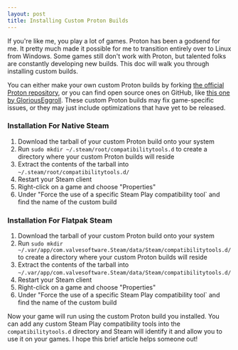 ```yaml
---
layout: post
title: Installing Custom Proton Builds
---
```



If you're like me, you play a lot of games. Proton has been a godsend for me. It pretty much made it possible for me to transition entirely over to Linux from Windows. Some games still don't work with Proton, but talented folks are constantly developing new builds. This doc will walk you through installing custom builds.

You can either make your own custom Proton builds by forking [the official Proton repository](https://github.com/ValveSoftware/Proton), or you can find open source ones on GitHub, like [this one by GloriousEggroll](https://github.com/GloriousEggroll/proton-ge-custom). These custom Proton builds may fix game-specific issues, or they may just include optimizations that have yet to be released. 

### Installation For Native Steam

1. Download the tarball of your custom Proton build onto your system
2. Run `sudo mkdir ~/.steam/root/compatibilitytools.d` to create a directory where your custom Proton builds will reside
3. Extract the contents of the tarball into `~/.steam/root/compatibilitytools.d/` 
4. Restart your Steam client
5. Right-click on a game and choose "Properties"
6. Under "Force the use of a specific Steam Play compatibility tool` and find the name of the custom build


### Installation For Flatpak Steam

1. Download the tarball of your custom Proton build onto your system
2. Run `sudo mkdir ~/.var/app/com.valvesoftware.Steam/data/Steam/compatibilitytools.d/` to create a directory where your custom Proton builds will reside
3. Extract the contents of the tarball into `~/.var/app/com.valvesoftware.Steam/data/Steam/compatibilitytools.d/`
4. Restart your Steam client
5. Right-click on a game and choose "Properties"
6. Under "Force the use of a specific Steam Play compatibility tool` and find the name of the custom build

Now your game will run using the custom Proton build you installed. You can add any custom Steam Play compatibility tools into the `compatibilitytools.d` directory and Steam will identify it and allow you to use it on your games. I hope this brief article helps someone out!
